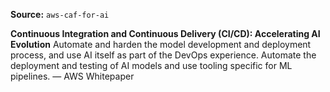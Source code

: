 **Source:** `aws-caf-for-ai`

**Continuous Integration and Continuous Delivery (CI/CD): Accelerating AI Evolution**
Automate and harden the model development and deployment process, and use AI itself as part of the DevOps experience. Automate the deployment and testing of AI models and use tooling specific for ML pipelines. — AWS Whitepaper
